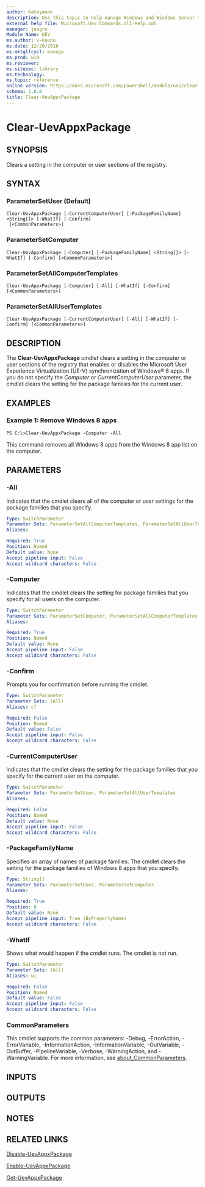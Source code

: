 ```yaml
---
author: Kateyanne
description: Use this topic to help manage Windows and Windows Server technologies with Windows PowerShell.
external help file: Microsoft.Uev.Commands.dll-Help.xml
manager: jasgro
Module Name: UEV
ms.author: v-kaunu
ms.date: 12/20/2016
ms.mktglfcycl: manage
ms.prod: w10
ms.reviewer: 
ms.sitesec: library
ms.technology: 
ms.topic: reference
online version: https://docs.microsoft.com/powershell/module/uev/clear-uevappxpackage?view=windowsserver2019-ps&wt.mc_id=ps-gethelp
schema: 2.0.0
title: Clear-UevAppxPackage
---
```


# Clear-UevAppxPackage

## SYNOPSIS
Clears a setting in the computer or user sections of the registry.

## SYNTAX

### ParameterSetUser (Default)
```
Clear-UevAppxPackage [-CurrentComputerUser] [-PackageFamilyName] <String[]> [-WhatIf] [-Confirm]
 [<CommonParameters>]
```

### ParameterSetComputer
```
Clear-UevAppxPackage [-Computer] [-PackageFamilyName] <String[]> [-WhatIf] [-Confirm] [<CommonParameters>]
```

### ParameterSetAllComputerTemplates
```
Clear-UevAppxPackage [-Computer] [-All] [-WhatIf] [-Confirm] [<CommonParameters>]
```

### ParameterSetAllUserTemplates
```
Clear-UevAppxPackage [-CurrentComputerUser] [-All] [-WhatIf] [-Confirm] [<CommonParameters>]
```

## DESCRIPTION
The **Clear-UevAppxPackage** cmdlet clears a setting in the computer or user sections of the registry that enables or disables the Microsoft User Experience Virtualization (UE-V) synchronization of Windows® 8 apps.
If you do not specify the *Computer* or *CurrentComputerUser* parameter, the cmdlet clears the setting for the package families for the current user.

## EXAMPLES

### Example 1: Remove Windows 8 apps
```
PS C:\>Clear-UevAppxPackage -Computer -All
```

This command removes all Windows 8 apps from the Windows 8 app list on the computer.

## PARAMETERS

### -All
Indicates that the cmdlet clears all of the computer or user settings for the package families that you specify.

```yaml
Type: SwitchParameter
Parameter Sets: ParameterSetAllComputerTemplates, ParameterSetAllUserTemplates
Aliases: 

Required: True
Position: Named
Default value: None
Accept pipeline input: False
Accept wildcard characters: False
```

### -Computer
Indicates that the cmdlet clears the setting for package families that you specify for all users on the computer.

```yaml
Type: SwitchParameter
Parameter Sets: ParameterSetComputer, ParameterSetAllComputerTemplates
Aliases: 

Required: True
Position: Named
Default value: None
Accept pipeline input: False
Accept wildcard characters: False
```

### -Confirm
Prompts you for confirmation before running the cmdlet.

```yaml
Type: SwitchParameter
Parameter Sets: (All)
Aliases: cf

Required: False
Position: Named
Default value: False
Accept pipeline input: False
Accept wildcard characters: False
```

### -CurrentComputerUser
Indicates that the cmdlet clears the setting for the package families that you specify for the current user on the computer.

```yaml
Type: SwitchParameter
Parameter Sets: ParameterSetUser, ParameterSetAllUserTemplates
Aliases: 

Required: False
Position: Named
Default value: None
Accept pipeline input: False
Accept wildcard characters: False
```

### -PackageFamilyName
Specifies an array of names of package families.
The cmdlet clears the setting for the package families of Windows 8 apps that you specify.

```yaml
Type: String[]
Parameter Sets: ParameterSetUser, ParameterSetComputer
Aliases: 

Required: True
Position: 0
Default value: None
Accept pipeline input: True (ByPropertyName)
Accept wildcard characters: False
```

### -WhatIf
Shows what would happen if the cmdlet runs.
The cmdlet is not run.

```yaml
Type: SwitchParameter
Parameter Sets: (All)
Aliases: wi

Required: False
Position: Named
Default value: False
Accept pipeline input: False
Accept wildcard characters: False
```

### CommonParameters
This cmdlet supports the common parameters: -Debug, -ErrorAction, -ErrorVariable, -InformationAction, -InformationVariable, -OutVariable, -OutBuffer, -PipelineVariable, -Verbose, -WarningAction, and -WarningVariable. For more information, see [about_CommonParameters](https://go.microsoft.com/fwlink/?LinkID=113216).

## INPUTS

## OUTPUTS

## NOTES

## RELATED LINKS

[Disable-UevAppxPackage](./Disable-UevAppxPackage.md)

[Enable-UevAppxPackage](./Enable-UevAppxPackage.md)

[Get-UevAppxPackage](./Get-UevAppxPackage.md)

